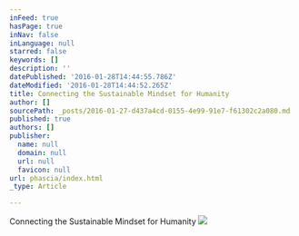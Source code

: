 ```yaml
---
inFeed: true
hasPage: true
inNav: false
inLanguage: null
starred: false
keywords: []
description: ''
datePublished: '2016-01-28T14:44:55.786Z'
dateModified: '2016-01-28T14:44:52.265Z'
title: Connecting the Sustainable Mindset for Humanity
author: []
sourcePath: _posts/2016-01-27-d437a4cd-0155-4e99-91e7-f61302c2a080.md
published: true
authors: []
publisher:
  name: null
  domain: null
  url: null
  favicon: null
url: phascia/index.html
_type: Article

---
```

Connecting the Sustainable Mindset for Humanity
![](https://the-grid-user-content.s3-us-west-2.amazonaws.com/e020a124-c0b5-4fd3-82b5-267b929ddd5e.jpg)